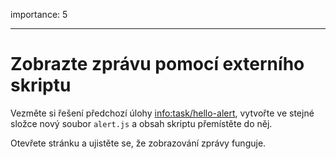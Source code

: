 importance: 5

---

# Zobrazte zprávu pomocí externího skriptu

Vezměte si řešení předchozí úlohy <info:task/hello-alert>, vytvořte ve stejné složce nový soubor `alert.js` a obsah skriptu přemístěte do něj.

Otevřete stránku a ujistěte se, že zobrazování zprávy funguje.
